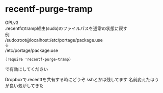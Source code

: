 recentf-purge-tramp
===================
GPLv3  
.recentfのtramp経由(sudo)のファイルパスを通常の状態に戻す  
例  
/sudo:root@localhost:/etc/portage/package.use  
↓  
/etc/portage/package.use  

```emacs
(require 'recentf-purge-tramp)
```
で有効にしてください

Dropboxで.recentfを共有する時にどうぞ
sshとかは残してます
名前変えたほうが良い気がしてきた
